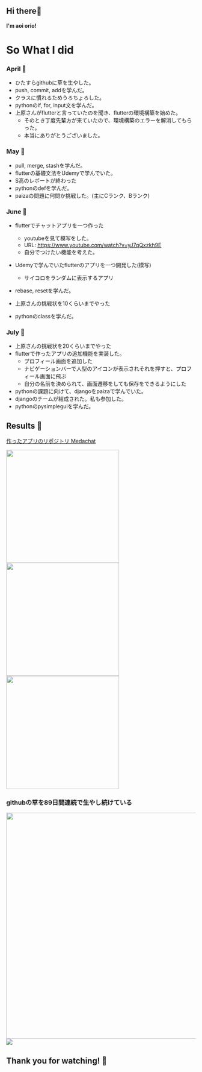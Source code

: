 
## Hi there🥞  
**I'm aoi orio!**
# So What I did
### April 🍔
- ひたすらgithubに草を生やした。
- push, commit, addを学んだ。
- クラスに慣れるためうろちょろした。
- pythonのif, for, input文を学んだ。
- 上原さんがflutterと言っていたのを聞き、flutterの環境構築を始めた。
  - そのとき丁度先輩方が来ていたので、環境構築のエラーを解消してもらった。
  - 本当にありがとうございました。
### May 🍕
- pull, merge, stashを学んだ。
- flutterの基礎文法をUdemyで学んでいた。
- S高のレポートが終わった
- pythonのdefを学んだ。
- paizaの問題に何問か挑戦した。(主にCランク、Bランク)
### June 🍭
- flutterでチャットアプリを一つ作った
  - youtubeを見て模写をした。
  - URL:     https://www.youtube.com/watch?v=yJ7qQxzkh9E
  - 自分でつけたい機能を考えた。
- Udemyで学んでいたflutterのアプリを一つ開発した(模写)
  - サイコロをランダムに表示するアプリ
- rebase, resetを学んだ。
- 上原さんの挑戦状を10くらいまでやった

- pythonのclassを学んだ。
### July 🥐
- 上原さんの挑戦状を20くらいまでやった
- flutterで作ったアプリの追加機能を実装した。
  - プロフィール画面を追加した
  - ナビゲーションバーで人型のアイコンが表示されそれを押すと、プロフィール画面に飛ぶ
  - 自分の名前を決められて、画面遷移をしても保存をできるようにした
- pythonの課題に向けて、djangoをpaizaで学んでいた。
- djangoのチームが結成された。私も参加した。
- pythonのpysimpleguiを学んだ。

## Results 🥟
[作ったアプリのリポジトリ Medachat](https://github.com/aoiorio/The-Medachat)

<img src="https://github.com/aoiorio/what-i-did/assets/130330538/495f2571-55d2-44d6-8b1e-dce926473ad3" width="300px">
<img src="https://github.com/aoiorio/what-i-did/assets/130330538/63d91fea-7427-43c8-aa9b-f9d8e2d51247" width="300px">
<img src="https://github.com/aoiorio/what-i-did/assets/130330538/5bbf3435-f3a6-4c31-86a1-f9840ba7db17" width="300px">


### githubの草を89日間連続で生やし続けている
<img src="https://github.com/aoiorio/what-i-did/assets/130330538/df94f2a4-8a36-4af5-9392-98a0c700c0c9" width="600px">
<img src="https://github.com/aoiorio/what-i-did/assets/130330538/569649fe-6101-411e-9e37-e011f616274a">

## Thank you for watching! 🥪
